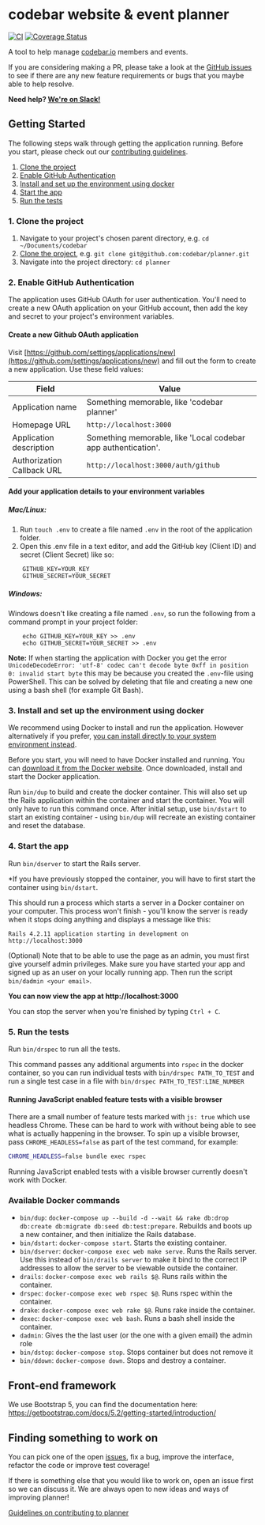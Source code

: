 # codebar website & event planner

[![CI](https://github.com/codebar/planner/actions/workflows/ruby.yml/badge.svg)](https://github.com/codebar/planner/actions/workflows/ruby.yml)
[![Coverage Status](https://coveralls.io/repos/codebar/planner/badge.png)](https://coveralls.io/r/codebar/planner)

A tool to help manage [codebar.io](https://codebar.io) members and events.

If you are considering making a PR, please take a look at the [GitHub issues](https://github.com/codebar/planner/issues) to see if there are any new feature requirements or bugs that you maybe able to help resolve.

**Need help? [We're on Slack!](https://slack.codebar.io)**

## Getting Started

The following steps walk through getting the application running. Before you start, please check out our [contributing guidelines](https://github.com/codebar/planner/blob/master/CONTRIBUTING.md).

1. [Clone the project](#1-clone-the-project)
2. [Enable GitHub Authentication](#2-enable-github-authentication)
3. [Install and set up the environment using docker](#3-install-and-set-up-the-environment-using-docker)
4. [Start the app](#4-start-the-app)
5. [Run the tests](#5-run-the-tests)

### 1. Clone the project

1. Navigate to your project's chosen parent directory, e.g. `cd ~/Documents/codebar`
2. [Clone the project](https://help.github.com/articles/cloning-a-repository/), e.g. `git clone git@github.com:codebar/planner.git`
3. Navigate into the project directory: `cd planner`

### 2. Enable GitHub Authentication

The application uses GitHub OAuth for user authentication. You'll need to create a new OAuth application on your GitHub account, then add the key and secret to your project's environment variables.

#### Create a new Github OAuth application

Visit [https://github.com/settings/applications/new](https://github.com/settings/applications/new) and fill out the form to create a new application. Use these field values:

| Field | Value |
| --- | --- |
| Application name | Something memorable, like 'codebar planner' |
| Homepage URL | `http://localhost:3000` |
| Application description | Something memorable, like 'Local codebar app authentication'. |
| Authorization Callback URL | `http://localhost:3000/auth/github` |

#### Add your application details to your environment variables

##### Mac/Linux:
1. Run `touch .env` to create a file named `.env` in the root of the application folder.
2. Open this .env file in a text editor, and add the GitHub key (Client ID) and secret (Client Secret) like so:
```
    GITHUB_KEY=YOUR_KEY
    GITHUB_SECRET=YOUR_SECRET
```

##### Windows:
Windows doesn't like creating a file named `.env`, so run the following
from a command prompt in your project folder:
```
    echo GITHUB_KEY=YOUR_KEY >> .env
    echo GITHUB_SECRET=YOUR_SECRET >> .env
```

**Note:** If when starting the application with Docker you get the error `UnicodeDecodeError: 'utf-8' codec can't decode byte 0xff in position 0: invalid start byte` this may be because you created the `.env`-file using PowerShell. This can be solved by deleting that file and creating a new one using a bash shell (for example Git Bash).

### 3. Install and set up the environment using docker

We recommend using Docker to install and run the application. However alternatively if you prefer, [you can install directly to your system environment instead](./native-installation-instructions.md).

Before you start, you will need to have Docker installed and running. You can [download it from the Docker website](https://docker.com/). Once downloaded, install and start the Docker application.

Run `bin/dup` to build and create the docker container. This will also set up the Rails application within the container and start the container. You will only have to run this command once. After initial setup, use `bin/dstart` to start an existing container - using `bin/dup` will recreate an existing container and reset the database.

### 4. Start the app

Run `bin/dserver` to start the Rails server.

*If you have previously stopped the container, you will have to first start the container using `bin/dstart`.

This should run a process which starts a server in a Docker container on your computer. This process won't finish - you'll know the server is ready when it stops doing anything and displays a message like this:
```
Rails 4.2.11 application starting in development on http://localhost:3000
```

(Optional) Note that to be able to use the page as an admin, you must first give yourself admin privileges. Make sure you have started your app and signed up as an user on your locally running app. Then run the script `bin/dadmin <your email>`.

**You can now view the app at http://localhost:3000**

You can stop the server when you're finished by typing `Ctrl + C`.

### 5. Run the tests

Run `bin/drspec` to run all the tests.

This command passes any additional arguments into `rspec` in the docker container, so you can run individual tests with `bin/drspec PATH_TO_TEST` and run a single test case in a file with `bin/drspec PATH_TO_TEST:LINE_NUMBER`

#### Running JavaScript enabled feature tests with a visible browser

There are a small number of feature tests marked with `js: true` which use
headless Chrome. These can be hard to work with without being able to see what is
actually happening in the browser. To spin up a visible browser, pass
`CHROME_HEADLESS=false` as part of the test command, for example:

```bash
CHROME_HEADLESS=false bundle exec rspec
```

Running JavaScript enabled tests with a visible browser currently doesn't work with Docker.

### Available Docker commands

- `bin/dup`: `docker-compose up --build -d --wait && rake db:drop db:create db:migrate db:seed db:test:prepare`. Rebuilds and boots up a new container, and then initialize the Rails database.
- `bin/dstart`: `docker-compose start`. Starts the existing container.
- `bin/dserver`: `docker-compose exec web make serve`. Runs the Rails server. Use this instead of `bin/drails server` to make it bind to the correct IP addresses to allow the server to be viewable outside the container.
- `drails`: `docker-compose exec web rails $@`. Runs rails within the container.
- `drspec`: `docker-compose exec web rspec $@`. Runs rspec within the container.
- `drake`: `docker-compose exec web rake $@`. Runs rake inside the container.
- `dexec`: `docker-compose exec web bash`. Runs a bash shell inside the container.
- `dadmin`: Gives the the last user (or the one with a given email) the admin role
- `bin/dstop`: `docker-compose stop`. Stops container but does not remove it
- `bin/ddown`: `docker-compose down`. Stops and destroy a container.

## Front-end framework

We use Bootstrap 5, you can find the documentation here: https://getbootstrap.com/docs/5.2/getting-started/introduction/

## Finding something to work on

You can pick one of the open [issues](https://github.com/codebar/planner/issues), fix a bug, improve the interface, refactor the code or improve test coverage!

If there is something else that you would like to work on, open an issue first so we can discuss it. We are always open to new ideas and ways of improving planner!

[Guidelines on contributing to planner](https://github.com/codebar/planner/blob/master/CONTRIBUTING.md)
